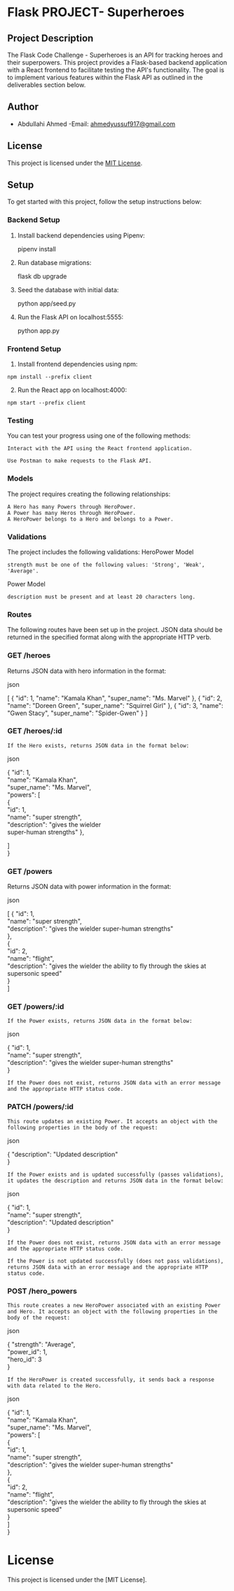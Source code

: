 # Flask PROJECT- Superheroes

## Project Description

The Flask Code Challenge - Superheroes is an API for tracking heroes and their superpowers. This project provides a Flask-based backend application with a React frontend to facilitate testing the API's functionality. The goal is to implement various features within the Flask API as outlined in the deliverables section below.

## Author

- Abdullahi Ahmed 
-Email: ahmedyussuf917@gmail.com

## License

This project is licensed under the [MIT License](LICENSE.md).

## Setup

To get started with this project, follow the setup instructions below:

### Backend Setup

1. Install backend dependencies using Pipenv:


   pipenv install 

2. Run database migrations:

   flask db upgrade

3. Seed the database with initial data:


   python app/seed.py

4. Run the Flask API on localhost:5555:

   python app.py

### Frontend Setup

   1. Install frontend dependencies using npm:

    npm install --prefix client

   2. Run the React app on localhost:4000:

    npm start --prefix client

### Testing

You can test your progress using one of the following methods:


    Interact with the API using the React frontend application. 
    
    Use Postman to make requests to the Flask API.

### Models

The project requires creating the following relationships:

    A Hero has many Powers through HeroPower.
    A Power has many Heros through HeroPower.
    A HeroPower belongs to a Hero and belongs to a Power.


### Validations

The project includes the following validations:
HeroPower Model

    strength must be one of the following values: 'Strong', 'Weak', 'Average'.

Power Model

    description must be present and at least 20 characters long.

### Routes

The following routes have been set up in the project. JSON data should be returned in the specified format along with the appropriate HTTP verb.

### GET /heroes

Returns JSON data with hero information in the format:

json

[
  { "id": 1, "name": "Kamala Khan", "super_name": "Ms. Marvel" },
  { "id": 2, "name": "Doreen Green", "super_name": "Squirrel Girl" },
  { "id": 3, "name": "Gwen Stacy", "super_name": "Spider-Gwen" }
]

### GET /heroes/:id

    If the Hero exists, returns JSON data in the format below:

json

{
  "id": 1,<br>
  "name": "Kamala Khan",<br>
  "super_name": "Ms. Marvel", <br>
  "powers": [<br>
    {<br>
      "id": 1,<br>
      "name": "super strength",<br>
      "description": "gives the wielder <br>super-human strengths"
    },<br>
 
  ]<br>
}<br>

### GET /powers

Returns JSON data with power information in the format:

json

[
  {
    "id": 1,<br>
    "name": "super strength",<br>
    "description": "gives the wielder super-human strengths"<br>
  },<br>
  {<br>
    "id": 2,<br>
    "name": "flight",<br>
    "description": "gives the wielder the ability to fly through the skies at supersonic speed"<br>
  }<br>
]<br>

### GET /powers/:id

    If the Power exists, returns JSON data in the format below:

json

{
  "id": 1,<br>
  "name": "super strength",<br>
  "description": "gives the wielder super-human strengths"<br>
}<br>

    If the Power does not exist, returns JSON data with an error message and the appropriate HTTP status code.

### PATCH /powers/:id

    This route updates an existing Power. It accepts an object with the following properties in the body of the request:

json

{
  "description": "Updated description"<br>
}

    If the Power exists and is updated successfully (passes validations), it updates the description and returns JSON data in the format below:

json

{
  "id": 1,<br>
  "name": "super strength",<br>
  "description": "Updated description"<br>
}

    If the Power does not exist, returns JSON data with an error message and the appropriate HTTP status code.

    If the Power is not updated successfully (does not pass validations), returns JSON data with an error message and the appropriate HTTP status code.

### POST /hero_powers

    This route creates a new HeroPower associated with an existing Power and Hero. It accepts an object with the following properties in the body of the request:

json

{
  "strength": "Average",<br>
  "power_id": 1,<br>
  "hero_id": 3<br>
}

    If the HeroPower is created successfully, it sends back a response with data related to the Hero.

json

{
  "id": 1,<br>
  "name": "Kamala Khan",<br>
  "super_name": "Ms. Marvel",<br>
  "powers": [<br>
    {<br>
      "id": 1,<br>
      "name": "super strength",<br>
      "description": "gives the wielder super-human strengths"<br>
    },<br>
    {<br>
      "id": 2,<br>
      "name": "flight",<br>
      "description": "gives the wielder the ability to fly through the skies at supersonic speed"<br>
    }<br>
  ]<br>
}<br>

# License

This project is licensed under the [MIT License].
